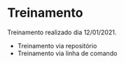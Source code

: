 # Treinamento
Treinamento realizado dia 12/01/2021.
* Treinamento via repositório
* Treinamento via linha de comando
